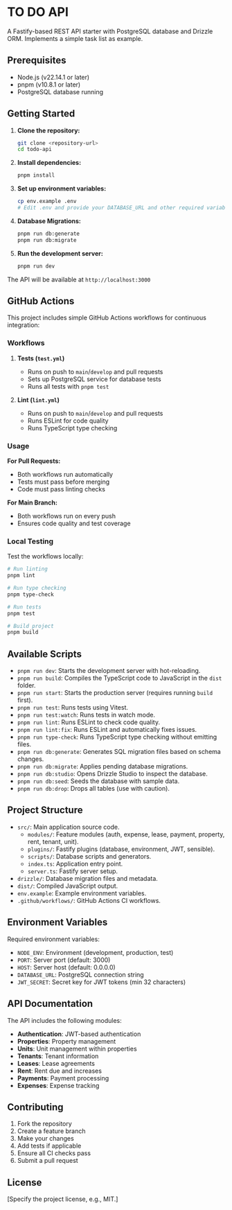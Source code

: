 # TO DO API

A Fastify-based REST API starter with PostgreSQL database and Drizzle ORM. Implements a simple task list as example.

## Prerequisites

*   Node.js (v22.14.1 or later)
*   pnpm (v10.8.1 or later)
*   PostgreSQL database running

## Getting Started

1.  **Clone the repository:**
    ```bash
    git clone <repository-url>
    cd todo-api
    ```

2.  **Install dependencies:**
    ```bash
    pnpm install
    ```

3.  **Set up environment variables:**
    ```bash
    cp env.example .env
    # Edit .env and provide your DATABASE_URL and other required variables
    ```

4.  **Database Migrations:**
    ```bash
    pnpm run db:generate
    pnpm run db:migrate
    ```

5.  **Run the development server:**
    ```bash
    pnpm run dev
    ```

The API will be available at `http://localhost:3000`

## GitHub Actions

This project includes simple GitHub Actions workflows for continuous integration:

### Workflows

1. **Tests (`test.yml`)**
   - Runs on push to `main`/`develop` and pull requests
   - Sets up PostgreSQL service for database tests
   - Runs all tests with `pnpm test`

2. **Lint (`lint.yml`)**
   - Runs on push to `main`/`develop` and pull requests
   - Runs ESLint for code quality
   - Runs TypeScript type checking

### Usage

**For Pull Requests:**
- Both workflows run automatically
- Tests must pass before merging
- Code must pass linting checks

**For Main Branch:**
- Both workflows run on every push
- Ensures code quality and test coverage

### Local Testing

Test the workflows locally:

```bash
# Run linting
pnpm lint

# Run type checking
pnpm type-check

# Run tests
pnpm test

# Build project
pnpm build
```

## Available Scripts

*   `pnpm run dev`: Starts the development server with hot-reloading.
*   `pnpm run build`: Compiles the TypeScript code to JavaScript in the `dist` folder.
*   `pnpm run start`: Starts the production server (requires running `build` first).
*   `pnpm run test`: Runs tests using Vitest.
*   `pnpm run test:watch`: Runs tests in watch mode.
*   `pnpm run lint`: Runs ESLint to check code quality.
*   `pnpm run lint:fix`: Runs ESLint and automatically fixes issues.
*   `pnpm run type-check`: Runs TypeScript type checking without emitting files.
*   `pnpm run db:generate`: Generates SQL migration files based on schema changes.
*   `pnpm run db:migrate`: Applies pending database migrations.
*   `pnpm run db:studio`: Opens Drizzle Studio to inspect the database.
*   `pnpm run db:seed`: Seeds the database with sample data.
*   `pnpm run db:drop`: Drops all tables (use with caution).

## Project Structure

*   `src/`: Main application source code.
    *   `modules/`: Feature modules (auth, expense, lease, payment, property, rent, tenant, unit).
    *   `plugins/`: Fastify plugins (database, environment, JWT, sensible).
    *   `scripts/`: Database scripts and generators.
    *   `index.ts`: Application entry point.
    *   `server.ts`: Fastify server setup.
*   `drizzle/`: Database migration files and metadata.
*   `dist/`: Compiled JavaScript output.
*   `env.example`: Example environment variables.
*   `.github/workflows/`: GitHub Actions CI workflows.

## Environment Variables

Required environment variables:

- `NODE_ENV`: Environment (development, production, test)
- `PORT`: Server port (default: 3000)
- `HOST`: Server host (default: 0.0.0.0)
- `DATABASE_URL`: PostgreSQL connection string
- `JWT_SECRET`: Secret key for JWT tokens (min 32 characters)

## API Documentation

The API includes the following modules:

- **Authentication**: JWT-based authentication
- **Properties**: Property management
- **Units**: Unit management within properties
- **Tenants**: Tenant information
- **Leases**: Lease agreements
- **Rent**: Rent due and increases
- **Payments**: Payment processing
- **Expenses**: Expense tracking

## Contributing

1. Fork the repository
2. Create a feature branch
3. Make your changes
4. Add tests if applicable
5. Ensure all CI checks pass
6. Submit a pull request

## License

[Specify the project license, e.g., MIT.] 
